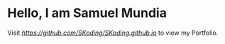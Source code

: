# **Hello, I am Samuel Mundia**
Visit *https://github.com/SKoding/SKoding.github.io* to view my Portfolio.
